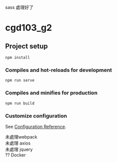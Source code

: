 sass 處理好了

# cgd103_g2

## Project setup
```
npm install
```

### Compiles and hot-reloads for development
```
npm run serve
```

### Compiles and minifies for production
```
npm run build
```

### Customize configuration
See [Configuration Reference](https://cli.vuejs.org/config/).

未處理webpack<br>
未處理  axios  <br>
未處理  jquery <br>
?? Docker <br>
